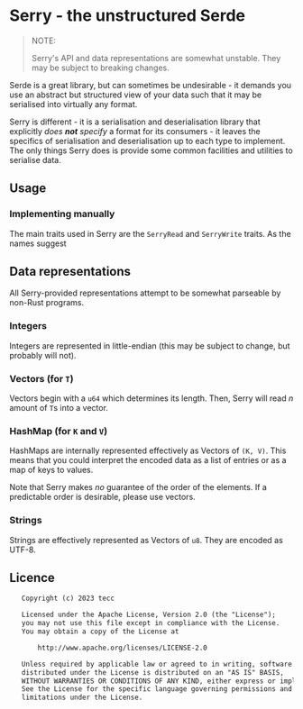 # Serry - the unstructured Serde

> NOTE: 
> 
> Serry's API and data representations are somewhat unstable. 
> They may be subject to breaking changes.

Serde is a great library, but can sometimes be undesirable - it demands you use an abstract but structured view of your data such that it may be serialised into virtually any format.

Serry is different - it is a serialisation and deserialisation library that explicitly _does **not** specify_ a format for its consumers - it leaves the specifics of serialisation and deserialisation up to each type to implement.
The only things Serry does is provide some common facilities and utilities to serialise data.

## Usage

### Implementing manually

The main traits used in Serry are the `SerryRead` and `SerryWrite` traits.
As the names suggest

## Data representations

All Serry-provided representations attempt to be somewhat parseable by non-Rust programs.

### Integers

Integers are represented in little-endian (this may be subject to change, but probably will not).

### Vectors (for `T`)

Vectors begin with a `u64` which determines its length.
Then, Serry will read _n_ amount of `T`s into a vector. 

### HashMap (for `K` and `V`)

HashMaps are internally represented effectively as Vectors of `(K, V)`.
This means that you could interpret the encoded data as a list of entries or as a map of keys to values.

Note that Serry makes _no_ guarantee of the order of the elements. If a predictable order is desirable, please use vectors.

### Strings

Strings are effectively represented as Vectors of `u8`. They are encoded as UTF-8.


## Licence

```txt
   Copyright (c) 2023 tecc

   Licensed under the Apache License, Version 2.0 (the "License");
   you may not use this file except in compliance with the License.
   You may obtain a copy of the License at

       http://www.apache.org/licenses/LICENSE-2.0

   Unless required by applicable law or agreed to in writing, software
   distributed under the License is distributed on an "AS IS" BASIS,
   WITHOUT WARRANTIES OR CONDITIONS OF ANY KIND, either express or implied.
   See the License for the specific language governing permissions and
   limitations under the License.
```